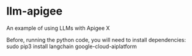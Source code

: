 # llm-apigee
An example of using LLMs with Apigee X

Before, running the python code, you will need to install dependencies:  sudo pip3 install langchain google-cloud-aiplatform
